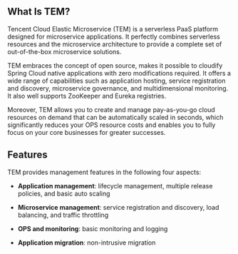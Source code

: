 ## What Is TEM?
Tencent Cloud Elastic Microservice (TEM) is a serverless PaaS platform designed for microservice applications. It perfectly combines serverless resources and the microservice architecture to provide a complete set of out-of-the-box microservice solutions.

TEM embraces the concept of open source, makes it possible to cloudify Spring Cloud native applications with zero modifications required. It offers a wide range of capabilities such as application hosting, service registration and discovery, microservice governance, and multidimensional monitoring. It also well supports ZooKeeper and Eureka registries.

Moreover, TEM allows you to create and manage pay-as-you-go cloud resources on demand that can be automatically scaled in seconds, which significantly reduces your OPS resource costs and enables you to fully focus on your core businesses for greater successes.

## Features
TEM provides management features in the following four aspects:

- **Application management**: lifecycle management, multiple release policies, and basic auto scaling

- **Microservice management**: service registration and discovery, load balancing, and traffic throttling

- **OPS and monitoring**: basic monitoring and logging

- **Application migration**: non-intrusive migration


